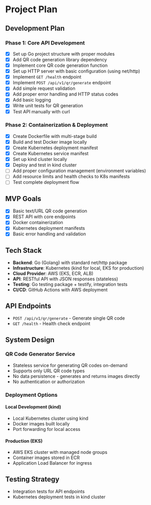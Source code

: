 # Project Plan

## Development Plan

### Phase 1: Core API Development
- [x] Set up Go project structure with proper modules
- [x] Add QR code generation library dependency
- [x] Implement core QR code generation function
- [x] Set up HTTP server with basic configuration (using net/http)
- [x] Implement `GET /health` endpoint
- [x] Implement `POST /api/v1/qr/generate` endpoint
- [x] Add simple request validation
- [x] Add proper error handling and HTTP status codes
- [x] Add basic logging
- [x] Write unit tests for QR generation
- [x] Test API manually with curl

### Phase 2: Containerization & Deployment
- [x] Create Dockerfile with multi-stage build
- [x] Build and test Docker image locally
- [x] Create Kubernetes deployment manifest
- [x] Create Kubernetes service manifest
- [x] Set up kind cluster locally
- [x] Deploy and test in kind cluster
- [ ] Add proper configuration management (environment variables)
- [ ] Add resource limits and health checks to K8s manifests
- [ ] Test complete deployment flow

## MVP Goals
- [x] Basic text/URL QR code generation
- [x] REST API with core endpoints
- [x] Docker containerization
- [x] Kubernetes deployment manifests
- [x] Basic error handling and validation

## Tech Stack
- **Backend**: Go (Golang) with standard net/http package
- **Infrastructure**: Kubernetes (kind for local, EKS for production)
- **Cloud Provider**: AWS (EKS, ECR, ALB)
- **API**: RESTful API with JSON responses (stateless)
- **Testing**: Go testing package + testify, integration tests
- **CI/CD**: GitHub Actions with AWS deployment

## API Endpoints
- `POST /api/v1/qr/generate` - Generate single QR code
- `GET /health` - Health check endpoint

## System Design

### QR Code Generator Service
- Stateless service for generating QR codes on-demand
- Supports only URL QR code types
- No data persistence - generates and returns images directly
- No authentication or authorization

### Deployment Options

#### Local Development (kind)
- Local Kubernetes cluster using kind
- Docker images built locally
- Port forwarding for local access

#### Production (EKS)
- AWS EKS cluster with managed node groups
- Container images stored in ECR
- Application Load Balancer for ingress

## Testing Strategy
- Integration tests for API endpoints
- Kubernetes deployment tests in kind cluster
